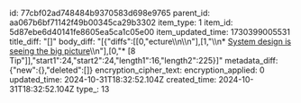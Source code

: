 id: 77cbf02ad748484b9370583d698e9765
parent_id: aa067b6bf71142f49b00345ca29b3302
item_type: 1
item_id: 5d87ebe6d40141fe8605ea5ca1c05e00
item_updated_time: 1730399005531
title_diff: "[]"
body_diff: "[{\"diffs\":[[0,\"ecture\\\n\\\n\"],[1,\"\\\n* [System design is seeing the big picture](https://www.linkedin.com/posts/hamza-u-a04b9727a_systemdesign-scalability-reliability-activity-7257796936437575681-j4dS?utm_source=share&utm_medium=member_desktop)\\\n\"],[0,\"* [8 Tip\"]],\"start1\":24,\"start2\":24,\"length1\":16,\"length2\":225}]"
metadata_diff: {"new":{},"deleted":[]}
encryption_cipher_text: 
encryption_applied: 0
updated_time: 2024-10-31T18:32:52.104Z
created_time: 2024-10-31T18:32:52.104Z
type_: 13